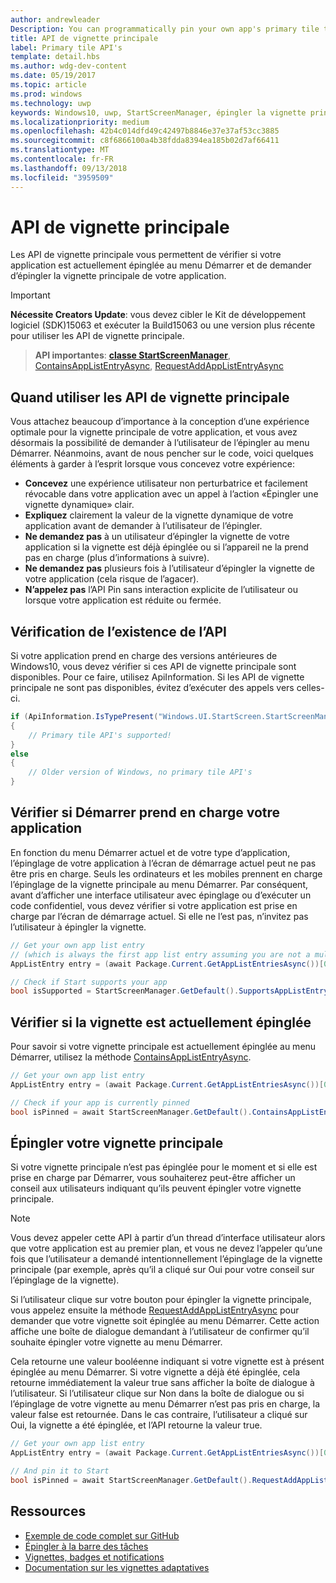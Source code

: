 ```yaml
---
author: andrewleader
Description: You can programmatically pin your own app's primary tile to Start, just like you can pin secondary tiles. And you can check whether it's currently pinned.
title: API de vignette principale
label: Primary tile API's
template: detail.hbs
ms.author: wdg-dev-content
ms.date: 05/19/2017
ms.topic: article
ms.prod: windows
ms.technology: uwp
keywords: Windows10, uwp, StartScreenManager, épingler la vignette principale, API de vignette principale, vérifier si la vignette est épinglée, vignette dynamique
ms.localizationpriority: medium
ms.openlocfilehash: 42b4c014dfd49c42497b8846e37e37af53cc3885
ms.sourcegitcommit: c8f6866100a4b38fdda8394ea185b02d7af66411
ms.translationtype: MT
ms.contentlocale: fr-FR
ms.lasthandoff: 09/13/2018
ms.locfileid: "3959509"
---
```

# <a name="primary-tile-apis"></a>API de vignette principale
 

Les API de vignette principale vous permettent de vérifier si votre application est actuellement épinglée au menu Démarrer et de demander d’épingler la vignette principale de votre application.

> [!IMPORTANT]
> **Nécessite Creators Update**: vous devez cibler le Kit de développement logiciel (SDK)15063 et exécuter la Build15063 ou une version plus récente pour utiliser les API de vignette principale.

> **API importantes**: [**classe StartScreenManager**](https://docs.microsoft.com/uwp/api/windows.ui.startscreen.startscreenmanager), [ContainsAppListEntryAsync](https://docs.microsoft.com/uwp/api/windows.ui.startscreen.startscreenmanager#Windows_UI_StartScreen_StartScreenManager_ContainsAppListEntryAsync_Windows_ApplicationModel_Core_AppListEntry_), [RequestAddAppListEntryAsync](https://docs.microsoft.com/uwp/api/windows.ui.startscreen.startscreenmanager#Windows_UI_StartScreen_StartScreenManager_RequestAddAppListEntryAsync_Windows_ApplicationModel_Core_AppListEntry_)


## <a name="when-to-use-primary-tile-apis"></a>Quand utiliser les API de vignette principale

Vous attachez beaucoup d’importance à la conception d’une expérience optimale pour la vignette principale de votre application, et vous avez désormais la possibilité de demander à l’utilisateur de l’épingler au menu Démarrer. Néanmoins, avant de nous pencher sur le code, voici quelques éléments à garder à l’esprit lorsque vous concevez votre expérience:

* **Concevez** une expérience utilisateur non perturbatrice et facilement révocable dans votre application avec un appel à l’action «Épingler une vignette dynamique» clair.
* **Expliquez** clairement la valeur de la vignette dynamique de votre application avant de demander à l’utilisateur de l’épingler.
* **Ne demandez pas** à un utilisateur d’épingler la vignette de votre application si la vignette est déjà épinglée ou si l’appareil ne la prend pas en charge (plus d’informations à suivre).
* **Ne demandez pas** plusieurs fois à l’utilisateur d’épingler la vignette de votre application (cela risque de l’agacer).
* **N’appelez pas** l’API Pin sans interaction explicite de l’utilisateur ou lorsque votre application est réduite ou fermée.


## <a name="checking-whether-the-apis-exist"></a>Vérification de l’existence de l’API

Si votre application prend en charge des versions antérieures de Windows10, vous devez vérifier si ces API de vignette principale sont disponibles. Pour ce faire, utilisez ApiInformation. Si les API de vignette principale ne sont pas disponibles, évitez d’exécuter des appels vers celles-ci.

```csharp
if (ApiInformation.IsTypePresent("Windows.UI.StartScreen.StartScreenManager"))
{
    // Primary tile API's supported!
}
else
{
    // Older version of Windows, no primary tile API's
}
```


## <a name="check-if-start-supports-your-app"></a>Vérifier si Démarrer prend en charge votre application

En fonction du menu Démarrer actuel et de votre type d’application, l’épinglage de votre application à l’écran de démarrage actuel peut ne pas être pris en charge. Seuls les ordinateurs et les mobiles prennent en charge l’épinglage de la vignette principale au menu Démarrer. Par conséquent, avant d’afficher une interface utilisateur avec épinglage ou d’exécuter un code confidentiel, vous devez vérifier si votre application est prise en charge par l’écran de démarrage actuel. Si elle ne l’est pas, n’invitez pas l’utilisateur à épingler la vignette.

```csharp
// Get your own app list entry
// (which is always the first app list entry assuming you are not a multi-app package)
AppListEntry entry = (await Package.Current.GetAppListEntriesAsync())[0];

// Check if Start supports your app
bool isSupported = StartScreenManager.GetDefault().SupportsAppListEntry(entry);
```


## <a name="check-whether-youre-currently-pinned"></a>Vérifier si la vignette est actuellement épinglée

Pour savoir si votre vignette principale est actuellement épinglée au menu Démarrer, utilisez la méthode [ContainsAppListEntryAsync](https://docs.microsoft.com/uwp/api/windows.ui.startscreen.startscreenmanager#Windows_UI_StartScreen_StartScreenManager_ContainsAppListEntryAsync_Windows_ApplicationModel_Core_AppListEntry_).

```csharp
// Get your own app list entry
AppListEntry entry = (await Package.Current.GetAppListEntriesAsync())[0];

// Check if your app is currently pinned
bool isPinned = await StartScreenManager.GetDefault().ContainsAppListEntryAsync(entry);
```


##  <a name="pin-your-primary-tile"></a>Épingler votre vignette principale

Si votre vignette principale n’est pas épinglée pour le moment et si elle est prise en charge par Démarrer, vous souhaiterez peut-être afficher un conseil aux utilisateurs indiquant qu’ils peuvent épingler votre vignette principale.

> [!NOTE]
> Vous devez appeler cette API à partir d’un thread d’interface utilisateur alors que votre application est au premier plan, et vous ne devez l’appeler qu’une fois que l’utilisateur a demandé intentionnellement l’épinglage de la vignette principale (par exemple, après qu’il a cliqué sur Oui pour votre conseil sur l’épinglage de la vignette).

Si l’utilisateur clique sur votre bouton pour épingler la vignette principale, vous appelez ensuite la méthode [RequestAddAppListEntryAsync](https://docs.microsoft.com/uwp/api/windows.ui.startscreen.startscreenmanager#Windows_UI_StartScreen_StartScreenManager_RequestAddAppListEntryAsync_Windows_ApplicationModel_Core_AppListEntry_) pour demander que votre vignette soit épinglée au menu Démarrer. Cette action affiche une boîte de dialogue demandant à l’utilisateur de confirmer qu’il souhaite épingler votre vignette au menu Démarrer.

Cela retourne une valeur booléenne indiquant si votre vignette est à présent épinglée au menu Démarrer. Si votre vignette a déjà été épinglée, cela retourne immédiatement la valeur true sans afficher la boîte de dialogue à l’utilisateur. Si l’utilisateur clique sur Non dans la boîte de dialogue ou si l’épinglage de votre vignette au menu Démarrer n’est pas pris en charge, la valeur false est retournée. Dans le cas contraire, l’utilisateur a cliqué sur Oui, la vignette a été épinglée, et l’API retourne la valeur true.

```csharp
// Get your own app list entry
AppListEntry entry = (await Package.Current.GetAppListEntriesAsync())[0];

// And pin it to Start
bool isPinned = await StartScreenManager.GetDefault().RequestAddAppListEntryAsync(entry);
```


## <a name="resources"></a>Ressources

* [Exemple de code complet sur GitHub](https://github.com/WindowsNotifications/quickstart-pin-primary-tile)
* [Épingler à la barre des tâches](../pin-to-taskbar.md)
* [Vignettes, badges et notifications](index.md)
* [Documentation sur les vignettes adaptatives](create-adaptive-tiles.md)
